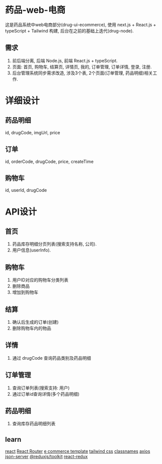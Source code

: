 # 药品-web-电商

这是药品系统中web电商部分(drug-ui-ecommerce), 使用 next.js + React.js + typeScript + Tailwind 构建, 后台在之前的基础上迭代(drug-node).

## 需求
1. 前后端分离, 后端 Node.js, 前端 React.js + typeScript.
2. 页面: 首页, 购物车, 结算页, 详情页, 我的, 订单管理, 订单详情, 登录, 注册.
3. 后台管理系统同步需求改造, 涉及3个表, 2个页面(订单管理, 药品明细)相关工作.

# 详细设计
## 药品明细
id, drugCode, imgUrl, price
## 订单
id, orderCode, drugCode, price, createTime
## 购物车
id, userId, drugCode

# API设计
## 首页
1. 药品库存明细分页列表(搜索支持名称, 公司).
2. 用户信息(userInfo).

## 购物车
1. 用户ID对应的购物车分类列表
2. 删除商品
3. 增加到购物车

## 结算
1. 确认后生成的订单(创建)
2. 删除购物车内的物品

## 详情
1. 通过 drugCode 查询药品类别及药品明细

## 订单管理
1. 查询订单列表(搜索支持: 用户)
2. 通过订单id查询详情(多个药品明细)

## 药品明细
1. 查询库存药品明细列表

## learn
[react](https://react.dev/)
[React Router](https://reactrouter.com/en/main)
[e commerce template](https://www.bootstrapmb.com/item/14246/preview)
[tailwind css](https://www.tailwindcss.cn/docs/installation)
[classnames]()
[axios](https://axios-http.com/)
[json-server]()
[@reduxjs/toolkit]()
[react-redux]()